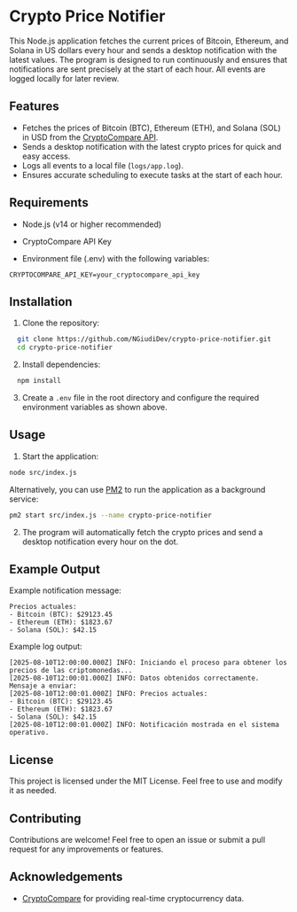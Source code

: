 
# Crypto Price Notifier

This Node.js application fetches the current prices of Bitcoin, Ethereum, and Solana in US dollars every hour and sends a desktop notification with the latest values. The program is designed to run continuously and ensures that notifications are sent precisely at the start of each hour. All events are logged locally for later review.

## Features

- Fetches the prices of Bitcoin (BTC), Ethereum (ETH), and Solana (SOL) in USD from the [CryptoCompare API](https://min-api.cryptocompare.com/).
- Sends a desktop notification with the latest crypto prices for quick and easy access.
- Logs all events to a local file (`logs/app.log`).
- Ensures accurate scheduling to execute tasks at the start of each hour.

## Requirements

- Node.js (v14 or higher recommended)

- CryptoCompare API Key

- Environment file (.env) with the following variables:

```env
CRYPTOCOMPARE_API_KEY=your_cryptocompare_api_key
```

## Installation

1. Clone the repository:

```bash
  git clone https://github.com/NGiudiDev/crypto-price-notifier.git
  cd crypto-price-notifier
```

2. Install dependencies:

```bash
  npm install
```

3. Create a `.env` file in the root directory and configure the required environment variables as shown above.

## Usage

1. Start the application:

```bash
node src/index.js
```

Alternatively, you can use [PM2](https://pm2.keymetrics.io/) to run the application as a background service:

```bash
pm2 start src/index.js --name crypto-price-notifier
```

2. The program will automatically fetch the crypto prices and send a desktop notification every hour on the dot.

## Example Output

Example notification message:

```
Precios actuales:
- Bitcoin (BTC): $29123.45
- Ethereum (ETH): $1823.67
- Solana (SOL): $42.15
```

Example log output:

```
[2025-08-10T12:00:00.000Z] INFO: Iniciando el proceso para obtener los precios de las criptomonedas...
[2025-08-10T12:00:01.000Z] INFO: Datos obtenidos correctamente. Mensaje a enviar:
[2025-08-10T12:00:01.000Z] INFO: Precios actuales:
- Bitcoin (BTC): $29123.45
- Ethereum (ETH): $1823.67
- Solana (SOL): $42.15
[2025-08-10T12:00:01.000Z] INFO: Notificación mostrada en el sistema operativo.
```

## License

This project is licensed under the MIT License. Feel free to use and modify it as needed.

## Contributing

Contributions are welcome! Feel free to open an issue or submit a pull request for any improvements or features.

## Acknowledgements

- [CryptoCompare](https://min-api.cryptocompare.com/) for providing real-time cryptocurrency data.
